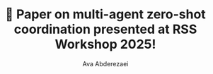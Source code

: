 ---
title: 📑 Paper on multi-agent zero-shot coordination presented at RSS Workshop 2025!
description: Open-source code for N-player (N>=2) Overcooked and method for zero-shot coordination between teams of agents.
extlink: https://github.com/HIRO-group/multiHRI
tags: [news]
author: Ava Abderezaei
---